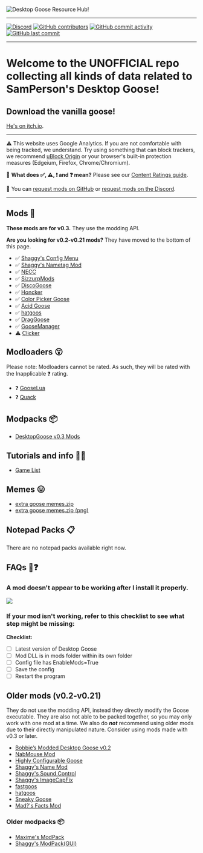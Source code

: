 ﻿![Desktop Goose Resource Hub!](https://owo.sh/8kxSLJD.png)

---

[![Discord](https://img.shields.io/discord/642496438869295171?logo=discord&style=social)](https://discord.gg/aZPs574) [![GitHub contributors](https://img.shields.io/github/contributors/DesktopGooseUnofficial/ResourceHub?label=Contributors&logo=github&style=social)](https://github.com/DesktopGooseUnofficial/ResourceHub/graphs/contributors) [![GitHub commit activity](https://img.shields.io/github/commit-activity/w/DesktopGooseUnofficial/ResourceHub?label=website%20changes&logo=github&style=social)](https://github.com/DesktopGooseUnofficial/ResourceHub/commits/master) [![GitHub last commit](https://img.shields.io/github/last-commit/DesktopGooseUnofficial/ResourceHub?label=Last%20website%20change&logo=github&style=social)](https://github.com/DesktopGooseUnofficial/ResourceHub/commits/master)

---

# Welcome to the UNOFFICIAL repo collecting all kinds of data related to SamPerson's Desktop Goose!

## Download the vanilla goose!

[He's on itch.io](https://samperson.itch.io/desktop-goose).

---

⚠️ This website uses Google Analytics. If you are not comfortable with being tracked, we understand. Try using something that can block trackers, we recommend [uBlock Origin](https://github.com/gorhill/ublock#installation) or your browser's built-in protection measures (Edgeium, Firefox, Chrome/Chromium).

🤔 **What does ✅, ⚠️, ❗️ and ❓ mean?** Please see our [Content Ratings guide](info/ContentRatings.md).

🧩 You can [request mods on GitHub](https://github.com/DesktopGooseUnofficial/ResourceHub/issues/new/choose) or [request mods on the Discord](https://discord.gg/yjGFsUD).

---

## Mods 🧩

**These mods are for v0.3.** They use the modding API.

**Are you looking for v0.2-v0.21 mods?** They have moved to the bottom of this page.

* ✅ [Shaggy's Config Menu](mods/ShaggysConfigGUI.md)
* ✅ [Shaggy's Nametag Mod](mods/ShaggysNametagMod.md)
* ✅ [NECC](mods/NECC.md)
* ✅ [SizzurpMods](mods/SizzurpMods.md)
* ✅ [DiscoGoose](mods/DiscoGoose.md)
* ✅ [Honcker](mods/Honcker.md)
* ✅ [Color Picker Goose](mods/ColorPickerGoose.md)
* ✅ [Acid Goose](mods/AcidGoose.md)
* ✅ [hatgoos](mods/hatgoos.md)
* ✅ [DragGoose](mods/DragGoose.md)
* ✅ [GooseManager](mods/GooseManager.md)
* ⚠️ [Clicker](mods/Clicker.md)

## Modloaders 😮

Please note: Modloaders cannot be rated. As such, they will be rated with the Inapplicable ❓ rating.

* ❓ [GooseLua](mods/GooseLua.md)
* ❓ [Quack](mods/Quack.md)

## Modpacks 📦

* [DesktopGoose v0.3 Mods](modpacks/DesktopGooseV0.3Mods.md)

## Tutorials and info 💁‍♂️

* [Game List](info/GameTestList.md)

## Memes 😛

* [extra goose memes.zip](https://drive.google.com/open?id=1S2yiLiCbFEkdQM-qZnr1C6QKIfHMxo0E)
* [extra goose memes.zip (png)](https://drive.google.com/open?id=1QxU0p0pKbcg0KcML-9x-DqYQHUCzwSEn)

## Notepad Packs 📋

There are no notepad packs available right now.

## FAQs 🤔❓

### A mod doesn't appear to be working after I install it properly.

![](https://whitenamehate.group/5A6FEba.gif)

### If your mod isn't working, refer to this checklist to see what step might be missing:

**Checklist:**

- [ ] Latest version of Desktop Goose
- [ ] Mod DLL is in mods folder within its own folder
- [ ] Config file has EnableMods=True
- [ ] Save the config
- [ ] Restart the program

## Older mods (v0.2-v0.21)

They do not use the modding API, instead they directly modify the Goose executable. They are also not able to be packed together, so you may only work with one mod at a time. 
We also do ***not*** recommend using older mods due to their directly manipulated nature. Consider using mods made with v0.3 or later.

* [Bobbie’s Modded Desktop Goose v0.2](mods/deprecated/bobbies.md)
* [NabMouse Mod](mods/deprecated/NabMouse.md)
* [Highly Configurable Goose](mods/deprecated/HiConfGoose.md)
* [Shaggy's Name Mod](mods/deprecated/ShaggysNameMod.md)
* [Shaggy's Sound Control](mods/deprecated/ShaggysSoundControl.md)
* [Shaggy's ImageCapFix](mods/deprecated/ShaggysImageCapFix.md)
* [fastgoos](mods/deprecated/fastgoos.md)
* [hatgoos](mods/deprecated/hatgoos.md)
* [Sneaky Goose](mods/deprecated/SneakyGoose.md)
* [Mad?'s Facts Mod](mods/deprecated/MadsFacts.md)

### Older modpacks 📦

* [Maxime's ModPack](modpacks/deprecated/MaximesModPack.md)
* [Shaggy's ModPack(GUI)](modpacks/deprecated/ShaggysModPack_GUI.md)
